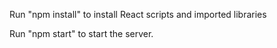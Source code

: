 Run "npm install" to install React scripts and imported libraries

Run "npm start" to start the server.